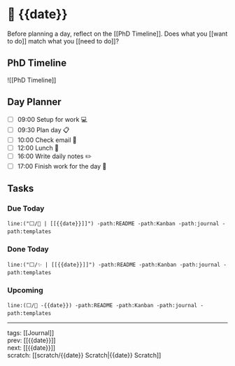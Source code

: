 # 📆 {{date}}

Before planning a day, reflect on the [[PhD Timeline]]. Does what you [[want to do]] match what you [[need to do]]?

## PhD Timeline

![[PhD Timeline]]

## Day Planner
- [ ] 09:00 Setup for work 💻
- [ ] 09:30 Plan day 📋
- [ ] 10:00 Check email 📧
- [ ] 12:00 Lunch 🍙
- [ ] 16:00 Write daily notes ✏️
- [ ] 17:00 Finish work for the day 🎉

## Tasks

### Due Today

```query
line:("⬜/🧨 | [[{{date}}]]") -path:README -path:Kanban -path:journal -path:templates
```

### Done Today

```query
line:("⬜/✨ | [[{{date}}]]") -path:README -path:Kanban -path:journal -path:templates
```


### Upcoming

```query
line:(⬜/🧨 -{{date}}) -path:README -path:Kanban -path:journal -path:templates
```

---

tags: [[Journal]]  
prev: [[{{date}}]]  
next: [[{{date}}]]  
scratch: [[scratch/{{date}} Scratch|{{date}} Scratch]]